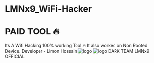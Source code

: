 # LMNx9_WiFi-Hacker
# PAID TOOL 🔥
Its A Wifi Hacking 100% working Tool 🔥 It also worked on Non Rooted Device. Developer - Limon Hossain 
![logo](https://github.com/LMNx9-JOHNY/LMNx9_WiFi-Hacker/blob/main/Screenshot_20240112-180706.png)
![logo](https://github.com/LMNx9-JOHNY/LMNx9_WiFi-Hacker/blob/main/Screenshot_20240112-181141.png)
DARK TEAM LMNx9 OFFICIAL
